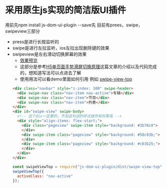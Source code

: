 # 采用原生js实现的简洁版UI插件

用前先npm install js-dom-ui-plugin --save先
目前有prees，swipe，swipeview三部分

* press是进行长按监听的
* swipe是进行左拉监听，ios左拉出现删除键的效果
* swipeview是左右滑动切换屏幕的效果
  * [效果预览](https://jackeryjam.github.io/js-dom-UI-plugin/index.html)
  * 这部分是参考[H5单页面手势滑屏切换原理](https://www.cnblogs.com/onepixel/p/5300445.html)这篇文章的介绍以及代码完成的，想知道写法可以点进去了解
  * 使用用法可以看demo里面如何引用
  例如  [swipe-view-top](https://jackeryjam.github.io/js-dom-UI-plugin/swipe-view-top/index.html)
  ```html
  <div class="navbar" style="z-index: 100" swipe-header>
    <div swipe-nav class="nav-item nav-active">专辑</div>
    <div swipe-nav class="nav-item">节目</div>
    <div swipe-nav class="nav-item">列表</div>
  </div>
  <div id="swipe-view" swipe-body>
    <!-- 这个div一定要的，不加这句话的样式就所有的等高 -->
    <div style="align-items: flex-start;">
      <div class="pageview" swipe-item style="background: #3b76c0">
      </div>
      <div swipe-item class="pageview" style="background: #58c03b;">
      </div>
      <div swipe-item class="pageview" style="background: #c03b25;">
      </div>
    </div>
  </div>
  ```
  ```js
  const swipeViewTop = require("js-dom-ui-plugin/dist/swipe-view-top")
  swipeViewTop({
    activeClass: "nav-active"
  });
  ```
